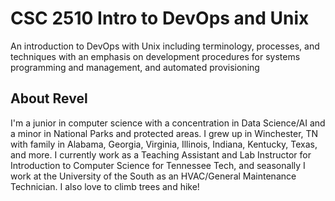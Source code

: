 <h1>CSC 2510 Intro to DevOps and Unix</h1>
<p>An introduction to DevOps with Unix including terminology, processes, and techniques with an
emphasis on development procedures for systems programming and management, and
automated provisioning</p>
<h2>About Revel</h2>
<p>I'm a junior in computer science with a concentration in Data Science/AI and a minor in 
  National Parks and protected areas. I grew up in Winchester, TN with family in Alabama, Georgia,
  Virginia, Illinois, Indiana, Kentucky, Texas, and more. I currently work as a Teaching Assistant and 
  Lab Instructor for Introduction to Computer Science for Tennessee Tech, and seasonally I work at the 
  University of the South as an HVAC/General Maintenance Technician. I also love to climb trees and hike!</p>
